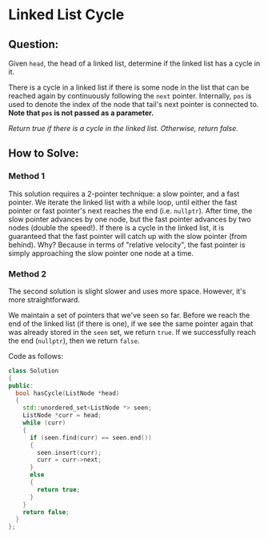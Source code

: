 # Linked List Cycle

## Question:

Given `head`, the head of a linked list, determine if the linked list has a cycle in it.

There is a cycle in a linked list if there is some node in the list
that can be reached again by continuously following the `next`
pointer. Internally, `pos` is used to denote the index of the node
that tail's next pointer is connected to. **Note that `pos` is not
passed as a parameter.**

_Return true if there is a cycle in the linked list. Otherwise, return
false._

## How to Solve:

### Method 1

This solution requires a 2-pointer technique: a slow pointer, and a
fast pointer. We iterate the linked list with a while loop, until
either the fast pointer or fast pointer's next reaches the end
(i.e. `nullptr`). After time, the slow pointer advances by one node,
but the fast pointer advances by two nodes (double the speed!). If
there is a cycle in the linked list, it is guaranteed that the fast
pointer will catch up with the slow pointer (from behind). Why?
Because in terms of "relative velocity", the fast pointer is simply
approaching the slow pointer one node at a time.

### Method 2

The second solution is slight slower and uses more space. However,
it's more straightforward.

We maintain a set of pointers that we've seen so far. Before we reach
the end of the linked list (if there is one), if we see the same
pointer again that was already stored in the `seen` set, we return
`true`. If we successfully reach the end (`nullptr`), then we return
`false`.

Code as follows:

```cpp
class Solution
{
public:
  bool hasCycle(ListNode *head)
  {
    std::unordered_set<ListNode *> seen;
    ListNode *curr = head;
    while (curr)
    {
      if (seen.find(curr) == seen.end())
      {
        seen.insert(curr);
        curr = curr->next;
      }
      else
      {
        return true;
      }
    }
    return false;
  }
};
```
